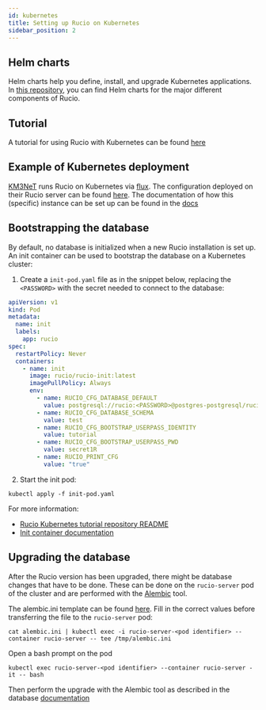 ```yaml
---
id: kubernetes
title: Setting up Rucio on Kubernetes
sidebar_position: 2
---
```


## Helm charts

Helm charts help you define, install, and upgrade Kubernetes applications. In [this repository](https://github.com/rucio/helm-charts), you can find Helm charts for the major different components of Rucio.

## Tutorial

A tutorial for using Rucio with Kubernetes can be found [here](https://github.com/rucio/k8s-tutorial/blob/master/README.md)

## Example of Kubernetes deployment

[KM3NeT](https://www.km3net.org) runs Rucio on Kubernetes via [flux](https://fluxcd.io).
The configuration deployed on their Rucio server can be found [here](https://git.km3net.de/rucio/rucio-deployment).
The documentation of how this (specific) instance can be set up can be found in the [docs](https://rucio.pages.km3net.de/rucio-documentation/installation/)

## Bootstrapping the database

By default, no database is initialized when a new Rucio installation is set up.
An init container can be used to bootstrap the database on a Kubernetes cluster:

1. Create a `init-pod.yaml` file as in the snippet below, replacing the `<PASSWORD>` with the secret needed to connect to the database:

```yaml
apiVersion: v1
kind: Pod
metadata:
  name: init
  labels:
    app: rucio
spec:
  restartPolicy: Never
  containers:
    - name: init
      image: rucio/rucio-init:latest
      imagePullPolicy: Always
      env:
        - name: RUCIO_CFG_DATABASE_DEFAULT
          value: postgresql://rucio:<PASSWORD>@postgres-postgresql/rucio
        - name: RUCIO_CFG_DATABASE_SCHEMA
          value: test
        - name: RUCIO_CFG_BOOTSTRAP_USERPASS_IDENTITY
          value: tutorial
        - name: RUCIO_CFG_BOOTSTRAP_USERPASS_PWD
          value: secret1R
        - name: RUCIO_PRINT_CFG
          value: "true"
```

2. Start the init pod:

```
kubectl apply -f init-pod.yaml
```

For more information:
- [Rucio Kubernetes tutorial repository README](https://github.com/rucio/k8s-tutorial/blob/master/README.md)
- [Init container documentation](https://kubernetes.io/docs/concepts/workloads/pods/init-containers/)


## Upgrading the database

After the Rucio version has been upgraded, there might be database changes
that have to be done. These can be done on the `rucio-server` pod of the cluster and
are performed with the [Alembic](http://alembic.zzzcomputing.com/en/latest/) tool.

The alembic.ini template can be found
[here](https://github.com/rucio/rucio/blob/master/etc/alembic.ini.template).
Fill in the correct values before transferring the file to the `rucio-server` pod:

```
cat alembic.ini | kubectl exec -i rucio-server-<pod identifier> --container rucio-server -- tee /tmp/alembic.ini
```

Open a bash prompt on the pod

```
kubectl exec rucio-server-<pod identifier> --container rucio-server -it -- bash
```

Then perform the upgrade with the Alembic tool as described in the database [documentation](./database#upgrading-and-downgrading-the-database-schema)
